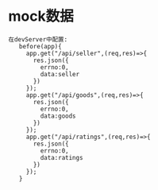 # mock数据
    在devServer中配置:
       before(app){
         app.get("/api/seller",(req,res)=>{
           res.json({
             errno:0,
             data:seller
           })
         });
         app.get("/api/goods",(req,res)=>{
           res.json({
             errno:0,
             data:goods
           })
         });
         app.get("/api/ratings",(req,res)=>{
           res.json({
             errno:0,
             data:ratings
           })
         });
       }
  
 


